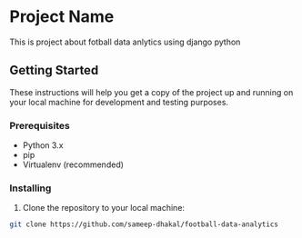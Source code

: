
# Project Name

This is project about fotball data anlytics using django python

## Getting Started

These instructions will help you get a copy of the project up and running on your local machine for development and testing purposes.

### Prerequisites

- Python 3.x
- pip
- Virtualenv (recommended)

### Installing

1. Clone the repository to your local machine:

```bash
git clone https://github.com/sameep-dhakal/football-data-analytics



